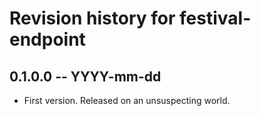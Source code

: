 # Revision history for festival-endpoint

## 0.1.0.0 -- YYYY-mm-dd

* First version. Released on an unsuspecting world.
